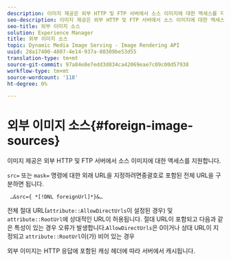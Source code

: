 ```yaml
---
description: 이미지 제공은 외부 HTTP 및 FTP 서버에서 소스 이미지에 대한 액세스를 지원합니다.
seo-description: 이미지 제공은 외부 HTTP 및 FTP 서버에서 소스 이미지에 대한 액세스를 지원합니다.
seo-title: 외부 이미지 소스
solution: Experience Manager
title: 외부 이미지 소스
topic: Dynamic Media Image Serving - Image Rendering API
uuid: 28a17400-4807-4e14-937a-80309be53d55
translation-type: tm+mt
source-git-commit: 97a84e8e7edd3d834ca42069eae7c09c00d57938
workflow-type: tm+mt
source-wordcount: '118'
ht-degree: 0%

---
```



# 외부 이미지 소스{#foreign-image-sources}

이미지 제공은 외부 HTTP 및 FTP 서버에서 소스 이미지에 대한 액세스를 지원합니다.

`src=` 또는 `mask=` 명령에 대한 외래 URL을 지정하려면중괄호로 포함된 전체 URL을 구분하면 됩니다.

` …&src={ *[!DNL foreignUrl]*}&…`

전체 절대 URL(`attribute::AllowDirectUrls`이 설정된 경우) 및 `attribute::RootUrl`에 상대적인 URL이 허용됩니다. 절대 URL이 포함되고 다음과 같은 특성이 있는 경우 오류가 발생합니다.`AllowDirectUrls`은 0이거나 상대 URL이 지정되고 `attribute::RootUrl`이(가) 비어 있는 경우

외부 이미지는 HTTP 응답에 포함된 캐싱 헤더에 따라 서버에서 캐시됩니다.
